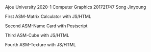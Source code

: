Ajou University 2020-1 
Computer Graphics
201721747 Song Jinyoung

First ASM-Matrix Calculator with JS/HTML

Second ASM-Name Card with Postscript

Third ASM-Cube with JS/HTML

Fourth ASM-Texture with JS/HTML